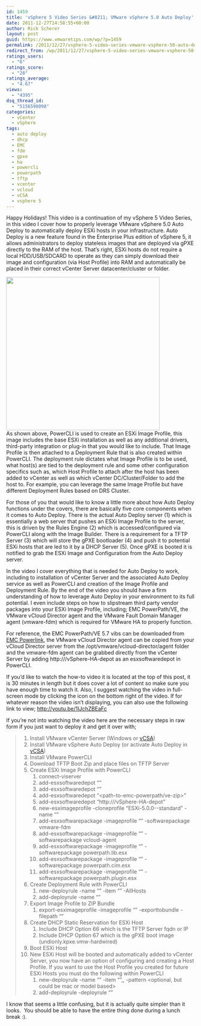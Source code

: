 ```yaml
---
id: 1459
title: 'vSphere 5 Video Series &#8211; VMware vSphere 5.0 Auto Deploy'
date: 2011-12-27T14:58:55+00:00
author: Rick Scherer
layout: post
guid: https://www.vmwaretips.com/wp/?p=1459
permalink: /2011/12/27/vsphere-5-video-series-vmware-vsphere-50-auto-deploy/
redirect_from: /wp/2011/12/27/vsphere-5-video-series-vmware-vsphere-50-auto-deploy/
ratings_users:
  - "6"
ratings_score:
  - "28"
ratings_average:
  - "4.67"
views:
  - "4395"
dsq_thread_id:
  - "5156598098"
categories:
  - vCenter
  - vSphere
tags:
  - auto deploy
  - dhcp
  - EMC
  - fdm
  - gpxe
  - ha
  - powercli
  - powerpath
  - tftp
  - vcenter
  - vcloud
  - vCSA
  - vsphere 5
---
```

<center>
</center>

Happy Holidays! This video is a continuation of my vSphere 5 Video Series, in this video I cover how to properly leverage VMware vSphere 5.0 Auto Deploy to automatically deploy ESXi hosts in your infrastructure. Auto Deploy is a new feature found in the Enterprise Plus edition of vSphere 5, it allows administrators to deploy stateless images that are deployed via gPXE directly to the RAM of the host. That&#8217;s right, ESXi hosts do not require a local HDD/USB/SDCARD to operate as they can simply download their image and configuration (via Host Profile) into RAM and automatically be placed in their correct vCenter Server datacenter/cluster or folder.

<p style="text-align: left; ">
  <a href="https://www.vmwaretips.com/wp/wp-content/uploads/2011/07/imagebuild.png"><img class="aligncenter" title="Image BUilder" src="https://www.vmwaretips.com/wp/wp-content/uploads/2011/07/imagebuild.png" alt="" width="410" /></a><br /> As shown above, PowerCLI is used to create an ESXi Image Profile, this image includes the base ESXi installation as well as any additional drivers, third-party integration or plug-in that you would like to include. That Image Profile is then attached to a Deployment Rule that is also created within PowerCLI. The deployment rule dictates what Image Profile is to be used, what host(s) are tied to the deployment rule and some other configuration specifics such as, which Host Profile to attach after the host has been added to vCenter as well as which vCenter DC/Cluster/Folder to add the host to. For example, you can leverage the same Image Profile but have different Deployment Rules based on DRS Cluster.
</p>

<p style="text-align: left; ">
  For those of you that would like to know a little more about how Auto Deploy functions under the covers, there are basically five core components when it comes to Auto Deploy. There is the actual Auto Deploy server (1) which is essentially a web server that pushes an ESXi Image Profile to the server, this is driven by the Rules Engine (2) which is accessed/configured via PowerCLI along with the Image Builder. There is a requirement for a TFTP Server (3) which will store the gPXE bootloader (4) and push it to potential ESXi hosts that are led to it by a DHCP Server (5). Once gPXE is booted it is notified to grab the ESXi Image and Configuration from the Auto Deploy server.
</p>

<p style="text-align: left; ">
  In the video I cover everything that is needed for Auto Deploy to work, including to installation of vCenter Server and the associated Auto Deploy service as well as PowerCLI and creation of the Image Profile and Deployment Rule. By the end of the video you should have a firm understanding of how to leverage Auto Deploy in your environment to its full potential. I even include steps on how to slipstream third party vendor packages into your ESXi Image Profile, including; EMC PowerPath/VE, the VMware vCloud Director agent and the VMware Fault Domain Manager agent (vmware-fdm) which is required for VMware HA to properly function.
</p>

<p style="text-align: left; ">
  For reference, the EMC PowerPath/VE 5.7 vibs can be downloaded from <a href="powerlink.emc.com" target="_blank">EMC Powerlink</a>, the VMware vCloud Director agent can be copied from your vCloud Director server from the /opt/vmware/vcloud-director/agent folder and the vmware-fdm agent can be grabbed directly from the vCenter Server by adding http://<vcenter-server>/vSphere-HA-depot as an esxsoftwaredepot in PowerCLI.
</p>

<p style="text-align: left; ">
  
</p>

<p style="text-align: left; ">
  <span>If you&#8217;d like to watch the how-to video it is located at the top of this post, it is 30 minutes in length but it does cover a lot of content so make sure you have enough time to watch it. Also, I suggest watching the video in full-screen mode by clicking the icon on the bottom right of the video. If for whatever reason the video isn’t displaying, you can also use the following link to view; </span><a href="http://youtu.be/1IJchZBEaFc" target="_blank">http://youtu.be/1IJchZBEaFc</a>
</p>

<p style="text-align: left; ">
  If you&#8217;re not into watching the video here are the necessary steps in raw form if you just want to deploy it and get it over with;
</p>

>   1. Install VMware vCenter Server (Windows or <a href="https://www.vmwaretips.com/wp/2011/10/13/vsphere-5-video-series-install-vcenter-50-in-around-5-minutes/" target="_blank">vCSA</a>)
>   2. Install VMware vSphere Auto Deploy (or activate Auto Deploy in <a href="https://www.vmwaretips.com/wp/2011/10/13/vsphere-5-video-series-install-vcenter-50-in-around-5-minutes/" target="_blank">vCSA</a>)
>   3. Install VMware PowerCLI
>   4. Download TFTP Boot Zip and place files on TFTP Server
>   5. Create ESXi Image Profile with PowerCLI 
>       1. connect-viserver <vcenter-server-fqdn>
>       2. add-esxsoftwaredepot &#8220;<path-to-esxi-zip>&#8221;
>       3. add-esxsoftwaredepot &#8220;<path-to-vcloud-director-agent-zip>&#8221;
>       4. add-esxsoftwaredepot &#8220;<path-to-emc-powerpath/ve-zip>&#8221;
>       5. add-esxsoftwaredepot &#8220;http://<vcenter-server-fqdn>/vSphere-HA-depot&#8221;
>       6. new-esximageprofile -cloneprofile &#8220;ESXi-5.0.0-<buildnumber>-standard&#8221; -name &#8220;<ImageProfileName>&#8221;
>       7. add-esxsoftwarepackage -imageprofile &#8220;<ImageProfileName>&#8221; -softwarepackage vmware-fdm
>       8. add-esxsoftwarepackage -imageprofile &#8220;<ImageProfileName>&#8221; -softwarepackage vcloud-agent
>       9. add-esxsoftwarepackage -imageprofile &#8220;<ImageProfileName>&#8221; -softwarepackage powerpath.lib.esx
>      10. add-esxsoftwarepackage -imageprofile &#8220;<ImageProfileName>&#8221; -softwarepackage powerpath.cim.esx
>      11. add-esxsoftwarepackage -imageprofile &#8220;<ImageProfileName>&#8221; -softwarepackage powerpath.plugin.esx
>   6. Create Deployment Rule with PowerCLI 
>       1. new-deployrule -name &#8220;<DeployRuleName>&#8221; -item &#8220;<ImageProfileName>&#8221; -AllHosts
>       2. add-deployrule -name &#8220;<DeployRuleName>&#8221;
>   7. Export Image Profile to ZIP Bundle 
>       1. export-esximageprofile -imageprofile &#8220;<ImageProfileName>&#8221; -exporttobundle -filepath &#8220;<path-and-filename-for-zip>&#8221;
>   8. Create DHCP Static Reservation for ESXi Host 
>       1. Include DHCP Option 66 which is the TFTP Server fqdn or IP
>       2. Include DHCP Option 67 which is the gPXE boot image (undionly.kpxe.vmw-hardwired)
>   9. Boot ESXi Host
>  10. New ESXi Host will be booted and automatically added to vCenter Server, you now have an option of configuring and creating a Host Profile. If you want to use the Host Profile you created for future ESXi Hosts you must do the following within PowerCLI 
>       1. new-deployrule -name &#8220;<DeployRuleName>&#8221; -item &#8220;<ImageProfileName>&#8221;,<HostProfileName>,<DRS-ClusterName> -pattern <optional, but could be mac or model based>
>       2. add-deployrule -deployrule &#8220;<DeployRuleName>&#8221;

<div>
  I know that seems a little confusing, but it is actually quite simpler than it looks.  You should be able to have the entire thing done during a lunch break :).
</div>

<div>
</div>